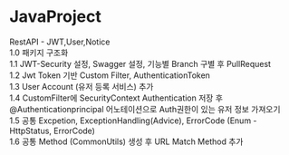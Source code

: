 # JavaProject
RestAPI - JWT,User,Notice </br>
1.0 패키지 구조화 </br>
1.1 JWT-Security 설정, Swagger 설정, 기능별 Branch 구별 후 PullRequest </br>
1.2 Jwt Token 기반 Custom Filter, AuthenticationToken </br>
1.3 User Account (유저 등록 서비스) 추가 </br>
1.4 CustomFilter에 SecurityContext Authentication 저장 후 @Authenticationprincipal 어노테이션으로 Auth권한이 있는 유저 정보 가져오기 </br>
1.5 공통 Excpetion, ExceptionHandling(Advice), ErrorCode (Enum - HttpStatus, ErrorCode) </br>
1.6 공통 Method (CommonUtils) 생성 후 URL Match Method 추가
